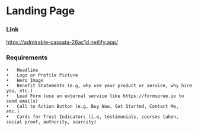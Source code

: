 # Landing Page

### Link

https://admirable-cassata-26ac1d.netlify.app/

### Requirements

    •	Headline
    •	Logo or Profile Picture
    •	Hero Image
    •	Benefit Statements (e.g, why use your product or service, why hire you, etc.)
    •	Lead Form (use an external service like https://formspree.io to send emails)
    •	Call to Action Button (e.g, Buy Now, Get Started, Contact Me, etc.)
    •	Cards for Trust Indicators (i.e, testimonials, courses taken, social proof, authority, scarcity)

